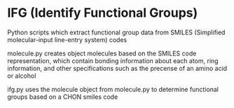 # IFG (Identify Functional Groups)
Python scripts which extract functional group data from SMILES (Simplified molecular-input line-entry system) codes

molecule.py creates object molecules based on the SMILES code representation, which contain bonding information about each atom, ring information, and other specifications such as the precense of an amino acid or alcohol

ifg.py uses the molecule object from molecule.py to determine functional groups based on a CHON smiles code 

